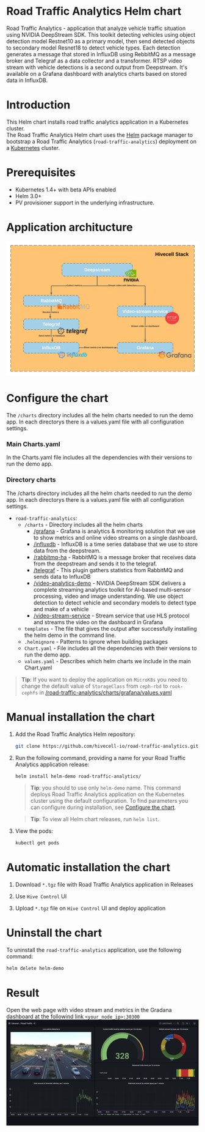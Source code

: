 # Road Traffic Analytics Helm chart

Road Traffic Analytics - application that analyze vehicle traffic situation using NVIDIA DeepStream SDK. This toolkit detecting vehicles using object detection model Restnet10 as a primary model, then send detected objects to secondary model Resnet18 to detect vehicle types. Each detection generates a message that stored in InfluxDB using RebbitMQ as a message broker and Telegraf as a data collector and a transformer. RTSP video stream with vehicle detections is a second output from Deepstream. It's available on a Grafana dashboard with analytics charts based on stored data in InfluxDB.

# Introduction

This Helm chart installs road traffic analytics application in a Kubernetes cluster.\
The Road Traffic Analytics Helm chart uses the [Helm](https://helm.sh) package manager to bootstrap a Road Traffic Analytics (`road-traffic-analytics`) deployment on a [Kubernetes](http://kubernetes.io) cluster.

# Prerequisites

- Kubernetes 1.4+ with beta APIs enabled
- Helm 3.0+
- PV provisioner support in the underlying infrastructure.

# Application architucture
![](./images/architecture.png)

# Configure the chart

The ``/charts`` directory includes all the helm charts needed to run the demo app. In each directorys there is a values.yaml file with all configuration settings.

### Main Charts.yaml 
In the Charts.yaml file includes all the dependencies with their versions to run the demo app.

### Directory charts
The /charts directory includes all the helm charts needed to run the demo app. In each directorys there is a values.yaml file with all configuration settings.
 - `road-traffic-analytics`:
    - `/charts` - Directory includes all the helm charts
        - [/grafana](./charts/grafana) - Grafana is analytics & monitoring solution that we use to show metrics and online video streams on a single dashboard.
        - [/influxdb](./charts/influx) - InfluxDB is a time series database that we use to store data from the deepstream.
        - [/rabbitmq-ha](./charts/rabbitmq-ha) - RabbitMQ is a message broker that receives data from the deepstream and sends it to the telegraf. 
        - [/telegraf](./charts/telegraf) - This plugin gathers statistics from RabbitMQ and sends data to InfluxDB
        - [/video-analytics-demo](./video-analytics-demo) - NVIDIA DeepStream SDK delivers a complete streaming analytics toolkit for AI-based multi-sensor processing, video and image understanding. We use object detection to detect vehicle and secondary models to detect type and make of a vehicle
        - [/video-stream-service](./charts/video-stream-service) - Stream service that use HLS protocol and streams the video on the dashboard in Grafana
    - `templates` - The file that gives the output after successfully installing the helm demo in the command line.
    - ``.helmignore`` - Patterns to ignore when building packages
    - `Chart.yaml` - File includes all the dependencies with their versions to run the demo app.
    - `values.yaml` - Describes which helm charts we include in the main Chart.yaml 

> **Tip**: If you want to deploy the application on `MicroK8s` you need to change the default value of `StorageClass` from `ceph-rbd` to `rook-cephfs` in [/road-traffic-analytics/charts/grafana/values.yaml](./charts/influxdb/values.yaml#L45)
  

# Manual installation the chart

1. Add the Road Traffic Analytics Helm repository:

   ```bash
   git clone https://github.com/hivecell-io/road-traffic-analytics.git
   ```

2. Run the following command, providing a name for your Road Traffic Analytics application release:

   ```bash
   helm install helm-demo road-traffic-analytics/
   ```

   > **Tip**: you should to use only `helm-demo` name.
   This command deploys Road Traffic Analytics application on the Kubernetes cluster using the default configuration. To find parameters you can configure during installation, see [Configure the chart](#configure-the-chart).

   > **Tip**: To view all Helm chart releases, run `helm list`.

3. View the pods: 

    ```bash
    kubectl get pods
    ```
# Automatic installation the chart

1. Download `*.tgz` file with Road Traffic Analytics application in Releases

2. Use `Hive Control` UI

3. Upload `*.tgz` file on `Hive Control` UI and deploy application

# Uninstall the chart

To uninstall the `road-traffic-analytics` application, use the following command:

```bash
helm delete helm-demo
```

# Result

Open the web page with video stream and metrics in the Gradana dashboard at the followind link ``<your_node_ip>:30300``
![](./images/dashboard.png)